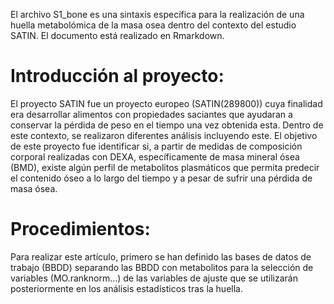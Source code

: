 El archivo S1_bone es una sintaxis específica para la realización de una huella metabolómica de la masa osea dentro del contexto del estudio SATIN. El documento está realizado en Rmarkdown.
# Introducción al proyecto:
El proyecto SATIN fue un proyecto europeo (SATIN(289800)) cuya finalidad era desarrollar alimentos con propiedades saciantes que ayudaran a conservar la pérdida de peso en el tiempo una vez obtenida esta. 
Dentro de este contexto, se realizaron diferentes análisis incluyendo este. El objetivo de este proyecto fue identificar si, a partir de medidas de composición corporal realizadas con DEXA, específicamente
de masa mineral ósea (BMD), existe algún perfil de metabolitos plasmáticos que permita predecir el contenido óseo a lo largo del tiempo y a pesar de sufrir una pérdida de masa ósea.

# Procedimientos:
Para realizar este artículo, primero se han definido las bases de datos de trabajo (BBDD) separando las BBDD con metabolitos para la selección de variables (MO.ranknorm...) de las variables de ajuste que se utilizarán
posteriormente en los análisis estadísticos tras la huella.
